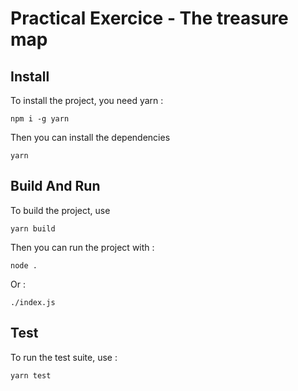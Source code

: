 Practical Exercice - The treasure map
=======================

## Install

To install the project, you need yarn :
```
npm i -g yarn
```

Then you can install the dependencies
```
yarn
```

## Build And Run

To build the project, use
```
yarn build
```

Then you can run the project with :
```
node .
```

Or :
```
./index.js
```

## Test

To run the test suite, use :
```
yarn test
```
